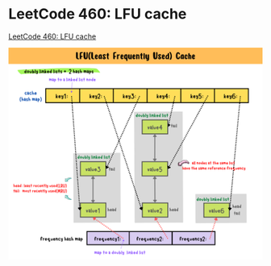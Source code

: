 # LeetCode 460: LFU cache
[LeetCode 460: LFU cache](https://yuminlee2.medium.com/leetcode-460-lfu-cache-a974db16f24a)

![lfu-cache-summary-card](https://github.com/ClaireLee22/Leetcode/blob/main/Leetcode%20460-LFU%20cache/images/LFU%20cache.png)
